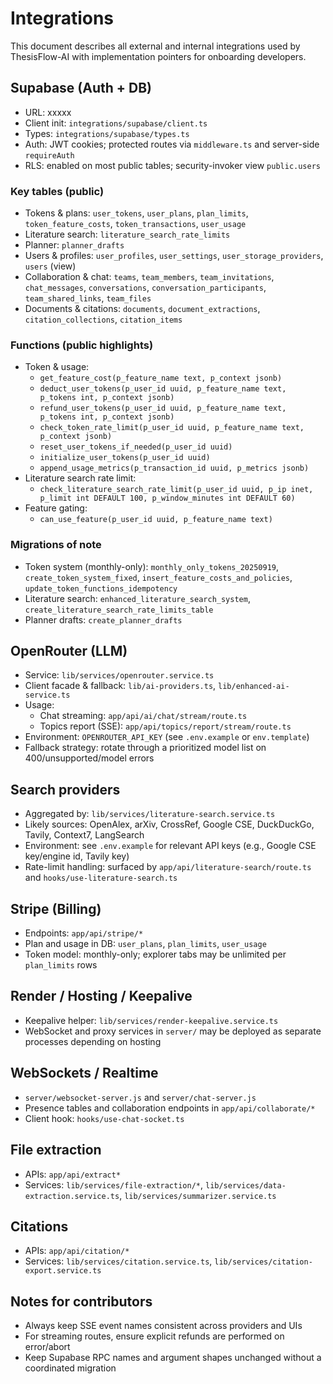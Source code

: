 # Integrations

This document describes all external and internal integrations used by ThesisFlow-AI with implementation pointers for onboarding developers.

## Supabase (Auth + DB)
- URL: xxxxx
- Client init: `integrations/supabase/client.ts`
- Types: `integrations/supabase/types.ts`
- Auth: JWT cookies; protected routes via `middleware.ts` and server-side `requireAuth`
- RLS: enabled on most public tables; security-invoker view `public.users`

### Key tables (public)
- Tokens & plans: `user_tokens`, `user_plans`, `plan_limits`, `token_feature_costs`, `token_transactions`, `user_usage`
- Literature search: `literature_search_rate_limits`
- Planner: `planner_drafts`
- Users & profiles: `user_profiles`, `user_settings`, `user_storage_providers`, `users` (view)
- Collaboration & chat: `teams`, `team_members`, `team_invitations`, `chat_messages`, `conversations`, `conversation_participants`, `team_shared_links`, `team_files`
- Documents & citations: `documents`, `document_extractions`, `citation_collections`, `citation_items`

### Functions (public highlights)
- Token & usage:
  - `get_feature_cost(p_feature_name text, p_context jsonb)`
  - `deduct_user_tokens(p_user_id uuid, p_feature_name text, p_tokens int, p_context jsonb)`
  - `refund_user_tokens(p_user_id uuid, p_feature_name text, p_tokens int, p_context jsonb)`
  - `check_token_rate_limit(p_user_id uuid, p_feature_name text, p_context jsonb)`
  - `reset_user_tokens_if_needed(p_user_id uuid)`
  - `initialize_user_tokens(p_user_id uuid)`
  - `append_usage_metrics(p_transaction_id uuid, p_metrics jsonb)`
- Literature search rate limit:
  - `check_literature_search_rate_limit(p_user_id uuid, p_ip inet, p_limit int DEFAULT 100, p_window_minutes int DEFAULT 60)`
- Feature gating:
  - `can_use_feature(p_user_id uuid, p_feature_name text)`

### Migrations of note
- Token system (monthly-only): `monthly_only_tokens_20250919`, `create_token_system_fixed`, `insert_feature_costs_and_policies`, `update_token_functions_idempotency`
- Literature search: `enhanced_literature_search_system`, `create_literature_search_rate_limits_table`
- Planner drafts: `create_planner_drafts`

## OpenRouter (LLM)
- Service: `lib/services/openrouter.service.ts`
- Client facade & fallback: `lib/ai-providers.ts`, `lib/enhanced-ai-service.ts`
- Usage:
  - Chat streaming: `app/api/ai/chat/stream/route.ts`
  - Topics report (SSE): `app/api/topics/report/stream/route.ts`
- Environment: `OPENROUTER_API_KEY` (see `.env.example` or `env.template`)
- Fallback strategy: rotate through a prioritized model list on 400/unsupported/model errors

## Search providers
- Aggregated by: `lib/services/literature-search.service.ts`
- Likely sources: OpenAlex, arXiv, CrossRef, Google CSE, DuckDuckGo, Tavily, Context7, LangSearch
- Environment: see `.env.example` for relevant API keys (e.g., Google CSE key/engine id, Tavily key)
- Rate-limit handling: surfaced by `app/api/literature-search/route.ts` and `hooks/use-literature-search.ts`

## Stripe (Billing)
- Endpoints: `app/api/stripe/*`
- Plan and usage in DB: `user_plans`, `plan_limits`, `user_usage`
- Token model: monthly-only; explorer tabs may be unlimited per `plan_limits` rows

## Render / Hosting / Keepalive
- Keepalive helper: `lib/services/render-keepalive.service.ts`
- WebSocket and proxy services in `server/` may be deployed as separate processes depending on hosting

## WebSockets / Realtime
- `server/websocket-server.js` and `server/chat-server.js`
- Presence tables and collaboration endpoints in `app/api/collaborate/*`
- Client hook: `hooks/use-chat-socket.ts`

## File extraction
- APIs: `app/api/extract*`
- Services: `lib/services/file-extraction/*`, `lib/services/data-extraction.service.ts`, `lib/services/summarizer.service.ts`

## Citations
- APIs: `app/api/citation/*`
- Services: `lib/services/citation.service.ts`, `lib/services/citation-export.service.ts`

## Notes for contributors
- Always keep SSE event names consistent across providers and UIs
- For streaming routes, ensure explicit refunds are performed on error/abort
- Keep Supabase RPC names and argument shapes unchanged without a coordinated migration
